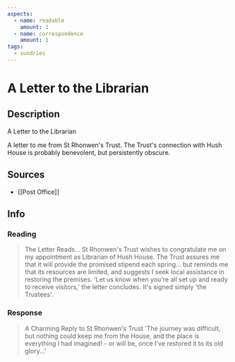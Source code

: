 ```yaml
---
aspects:
  - name: readable
    amount: 1
  - name: correspondence
    amount: 1
tags:
  - sundries
---
```

# A Letter to the Librarian
## Description
A Letter to the Librarian

A letter to me from St Rhonwen's Trust. The Trust's connection with Hush House is probably benevolent, but persistently obscure.
## Sources
- [[Post Office]]
## Info
### Reading
> The Letter Reads...
St Rhonwen's Trust wishes to congratulate me on my appointment as Librarian of Hush House. The Trust assures me that it will provide the promised stipend each spring... but reminds me that its resources are limited, and suggests I seek local assistance in restoring the premises. 'Let us know when you're all set up and ready to receive visitors,' the letter concludes. It's signed simply 'the Trustees'.

### Response
> A Charming Reply to St Rhonwen's Trust
'The journey was difficult, but nothing could keep me from the House, and the place is everything I had imagined! - or will be, once I've restored it to its old glory...'